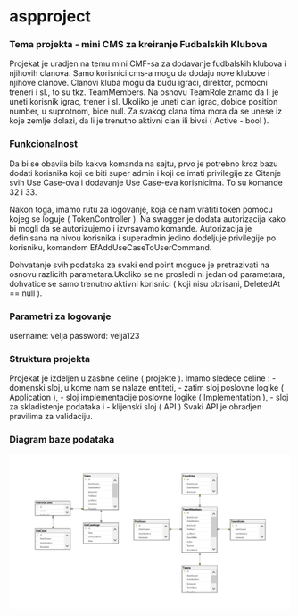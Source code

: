 # aspproject

### Tema projekta - mini CMS za kreiranje Fudbalskih Klubova

Projekat je uradjen na temu mini CMF-sa za dodavanje fudbalskih klubova i njihovih clanova. Samo korisnici cms-a mogu da dodaju nove klubove i njihove clanove. Clanovi kluba mogu da budu igraci, direktor, pomocni treneri i sl., to su tkz. TeamMembers. Na osnovu TeamRole znamo da li je uneti korisnik igrac, trener i sl. Ukoliko je uneti clan igrac, dobice position number, u suprotnom, bice null. Za svakog clana tima mora da se unese iz koje zemlje dolazi, da li je trenutno aktivni clan ili bivsi ( Active - bool ). 

### Funkcionalnost


Da bi se obavila bilo kakva komanda na sajtu, prvo je potrebno kroz bazu dodati korisnika koji ce biti super admin i koji ce imati privilegije za Citanje svih Use Case-ova i dodavanje Use Case-eva korisnicima. To su komande 32 i 33.

Nakon toga, imamo rutu za logovanje, koja ce nam vratiti token pomocu kojeg se loguje ( TokenController ). Na swagger je dodata autorizacija kako bi mogli da se autorizujemo i izvrsavamo komande. 
Autorizacija je definisana na nivou korisnika i superadmin jedino dodeljuje privilegije po korisniku, komandom EfAddUseCaseToUserCommand. 

Dohvatanje svih podataka za svaki end point moguce je pretrazivati na osnovu razlicith parametara.Ukoliko se ne prosledi ni jedan od parametara, dohvatice se samo trenutno aktivni korisnici ( koji nisu obrisani, DeletedAt == null ).

### Parametri za logovanje

username: velja
password: velja123


### Struktura projekta

Projekat je izdeljen u zasbne celine ( projekte ). 
Imamo sledece celine : - domenski sloj, u kome nam se nalaze entiteti,
                       - zatim sloj poslovne logike ( Application ), 
                       - sloj implementacije poslovne logike ( Implementation ),
                       - sloj za skladistenje podataka i 
                       - klijenski sloj ( API )
Svaki API je obradjen pravilima za validaciju.

### Diagram baze podataka
![alt text](https://github.com/vekicaradenkovic/club_project/blob/master/database-diagram.png?raw=true)
